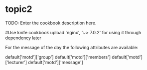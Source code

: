 # topic2

TODO: Enter the cookbook description here.

#Use knife cookbook upload 'nginx', '~> 7.0.2' for using it through dependency later

For the message of the day the following attributes are available:

default['motd']['group'] 
default['motd']['members'] 
default['motd']['lecturer'] 
default['motd']['message'] 